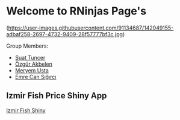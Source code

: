 # Welcome to RNinjas Page's

(https://user-images.githubusercontent.com/91134687/142049155-adbaf258-2697-4732-9409-28f57777bf3c.jpg)

  Group Members:
  
  * [Suat Tuncer](https://pjournal.github.io/mef05-stuncers/)
  * [Özgür Akbelen](https://pjournal.github.io/mef05-akbeleno/)
  * [Meryem Usta](https://pjournal.github.io/mef05-ustame/)
  * [Emre Can Sığırcı](https://pjournal.github.io/mef05-emrecansi/)
  
## Izmir Fish Price Shiny App

 [Izmir Fish Shiny](https://mef05g-rninjas.shinyapps.io/Fish_Price/)
 
